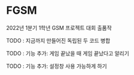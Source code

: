 # FGSM
2022년 1분기 1학년 GSM 프로젝트 대회 출품작



TODO : 지금까지 만들어진 독립된 두 코드 병합

TODO : 기능 추가: 게임 끝났을 때 게임 끝났다고 알리기

TODO : 기능 추가: 설정창 사용 가능하게 하기
